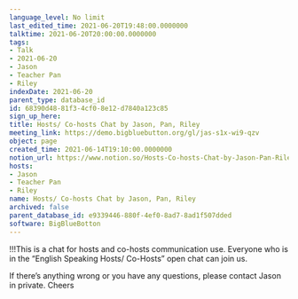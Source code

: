 ```yaml
---
language_level: No limit
last_edited_time: 2021-06-20T19:48:00.0000000
talktime: 2021-06-20T20:00:00.0000000
tags:
- Talk
- 2021-06-20
- Jason
- Teacher Pan
- Riley
indexDate: 2021-06-20
parent_type: database_id
id: 68390d48-81f3-4cf0-8e12-d7840a123c85
sign_up_here: 
title: Hosts/ Co-hosts Chat by Jason, Pan, Riley
meeting_link: https://demo.bigbluebutton.org/gl/jas-s1x-wi9-qzv
object: page
created_time: 2021-06-14T19:10:00.0000000
notion_url: https://www.notion.so/Hosts-Co-hosts-Chat-by-Jason-Pan-Riley-68390d4881f34cf08e12d7840a123c85
hosts:
- Jason
- Teacher Pan
- Riley
name: Hosts/ Co-hosts Chat by Jason, Pan, Riley
archived: false
parent_database_id: e9339446-880f-4ef0-8ad7-8ad1f507dded
software: BigBlueBotton
---
```


!!!This is a chat for hosts and co-hosts communication use. Everyone who is in the “English Speaking Hosts/ Co-Hosts” open chat can join us.

If there’s anything wrong or you have any questions, please contact Jason in private. Cheers

